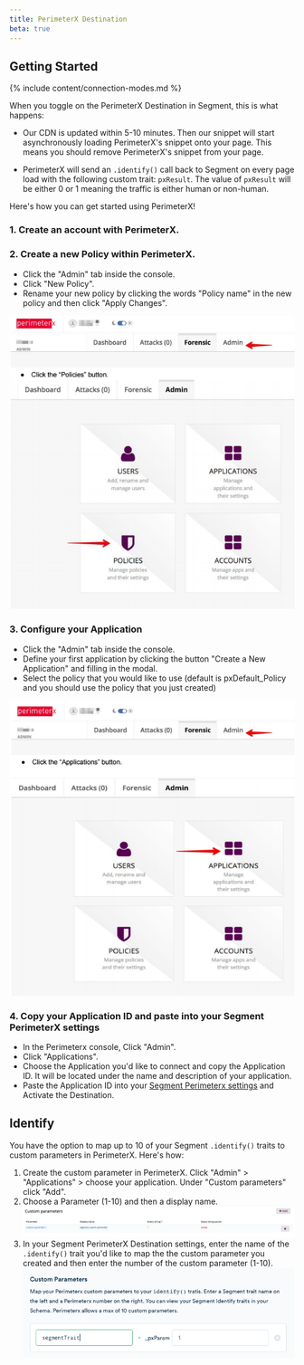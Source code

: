 ```yaml
---
title: PerimeterX Destination
beta: true
---
```


## Getting Started

{% include content/connection-modes.md %}

When you toggle on the PerimeterX Destination in Segment, this is what happens:

+ Our CDN is updated within 5-10 minutes. Then our snippet will start asynchronously loading PerimeterX's snippet onto your page. This means you should remove PerimeterX's snippet from your page.

+ PerimeterX will send an `.identify()` call back to Segment on every page load with the following custom trait: `pxResult`. The value of `pxResult` will be either 0 or 1 meaning the traffic is either human or non-human.

Here's how you can get started using PerimeterX!

### 1. Create an account with PerimeterX.

### 2. Create a new Policy within PerimeterX.

+ Click the "Admin" tab inside the console.
+ Click "New Policy".
+ Rename your new policy by clicking the words "Policy name" in the new policy and then
click "Apply Changes".

![](images/cg69lTztbJx.png)

### 3. Configure your Application

+ Click the "Admin" tab inside the console.
+ Define your first application by clicking the button "Create a New Application" and filling
in the modal.
+ Select the policy that you would like to use (default is pxDefault_Policy and you should
use the policy that you just created)

![](images/c1DmbmMK5q8.png)

### 4. Copy your Application ID and paste into your Segment PerimeterX settings

+ In the Perimeterx console, Click "Admin".
+ Click "Applications".
+ Choose the Application you'd like to connect and copy the Application ID. It will be located under the name and description of your application.
+ Paste the Application ID into your [Segment Perimeterx settings](https://segment.com/docs/destinations/perimeterx/#settings) and Activate the Destination.

## Identify

You have the option to map up to 10 of your Segment `.identify()` traits to custom parameters in PerimeterX. Here's how:

1. Create the custom parameter in PerimeterX. Click "Admin" > "Applications" > choose your application. Under "Custom parameters" click "Add".
2. Choose a Parameter (1-10) and then a display name.
![](images/cmA_dv62kgp.png)
3. In your Segment PerimeterX Destination settings, enter the name of the `.identify()` trait you'd like to map the the custom parameter you created and then enter the number of the custom parameter (1-10).
![](images/cnKeeTBLune.png)

